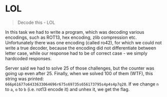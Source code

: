 # LOL

> Decode this - LOL

In this task we had to write a program, which was decoding various encodings, such as ROT13, hex encoding,
zlib compression etc. Unfortunately there was one encoding (called ro42), for which we could not write a true decoder,
because the encoding did not differentiate between letter case, while our response had to be of correct case - we simply
hardcoded responses. 

Server said we had to solve 25 of those challenges, but the counter was going up even after 25. Finally, when we solved
100 of them (WTF), this string was printed: `666p61677o6433633064696r675s69735s656173795s4p4s4p7q20`. If we change `n` to `a`,
`o` to `b` (i.e. rot13 encode it) and unhex it, we get the flag.
